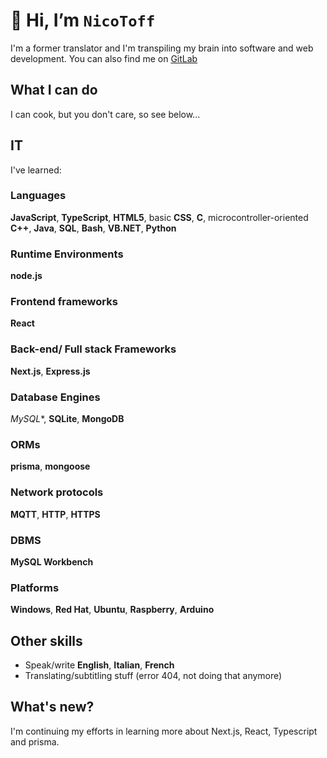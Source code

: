 # 👋 Hi, I’m `NicoToff`
I'm a former translator and I'm transpiling my brain into software and web development.
You can also find me on [GitLab](https://gitlab.com/NicolasToffolo)

## What I can do
I can cook, but you don't care, so see below...

## IT
I've learned:
### Languages
**JavaScript**, **TypeScript**, **HTML5**, basic **CSS**, **C**, microcontroller-oriented **C++**, **Java**, **SQL**, **Bash**, **VB.NET**, **Python**
### Runtime Environments
**node.js**
### Frontend frameworks
**React**
### Back-end/ Full stack Frameworks
**Next.js**, **Express.js**
### Database Engines
*MySQL**, **SQLite**, **MongoDB**
### ORMs
**prisma**, **mongoose**
### Network protocols
**MQTT**, **HTTP**, **HTTPS**
### DBMS
**MySQL Workbench**
### Platforms
**Windows**, **Red Hat**, **Ubuntu**, **Raspberry**, **Arduino**

## Other skills
- Speak/write **English**, **Italian**, **French**
- Translating/subtitling stuff (error 404, not doing that anymore)

## What's new?
I'm continuing my efforts in learning more about Next.js, React, Typescript and prisma.
